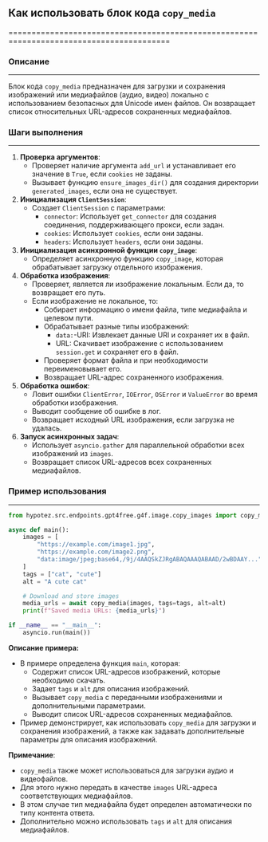 ## Как использовать блок кода `copy_media`

=========================================================================================

### Описание

-------------------------

Блок кода `copy_media` предназначен для загрузки и сохранения изображений или медиафайлов (аудио, видео) локально с использованием безопасных для Unicode имен файлов. 
Он возвращает список относительных URL-адресов сохраненных медиафайлов.


### Шаги выполнения

-------------------------

1. **Проверка аргументов**: 
    - Проверяет наличие аргумента `add_url` и устанавливает его значение в `True`, если `cookies` не заданы.
    - Вызывает функцию `ensure_images_dir()` для создания директории `generated_images`, если она не существует.
2. **Инициализация `ClientSession`**:
    - Создает `ClientSession` с параметрами:
        - `connector`: Использует `get_connector` для создания соединения, поддерживающего прокси, если задан.
        - `cookies`: Использует `cookies`, если они заданы.
        - `headers`: Использует `headers`, если они заданы.
3. **Инициализация асинхронной функции `copy_image`**:
    - Определяет асинхронную функцию `copy_image`, которая обрабатывает загрузку отдельного изображения.
4. **Обработка изображения**:
    - Проверяет, является ли изображение локальным. Если да, то возвращает его путь.
    - Если изображение не локальное, то:
        - Собирает информацию о имени файла, типе медиафайла и целевом пути.
        - Обрабатывает разные типы изображений:
            - `data:`-URI: Извлекает данные URI и сохраняет их в файл.
            - URL: Скачивает изображение с использованием `session.get` и сохраняет его в файл.
        - Проверяет формат файла и при необходимости переименовывает его.
        - Возвращает URL-адрес сохраненного изображения.
5. **Обработка ошибок**:
    - Ловит ошибки `ClientError`, `IOError`, `OSError` и `ValueError` во время обработки изображения.
    - Выводит сообщение об ошибке в лог.
    - Возвращает исходный URL изображения, если загрузка не удалась.
6. **Запуск асинхронных задач**:
    - Использует `asyncio.gather` для параллельной обработки всех изображений из `images`.
    - Возвращает список URL-адресов всех сохраненных медиафайлов.

### Пример использования

-------------------------

```python
from hypotez.src.endpoints.gpt4free.g4f.image.copy_images import copy_media

async def main():
    images = [
        "https://example.com/image1.jpg",
        "https://example.com/image2.png",
        "data:image/jpeg;base64,/9j/4AAQSkZJRgABAQAAAQABAAD/2wBDAAY...",  # Base64 encoded image
    ]
    tags = ["cat", "cute"]
    alt = "A cute cat"

    # Download and store images
    media_urls = await copy_media(images, tags=tags, alt=alt)
    print(f"Saved media URLs: {media_urls}")

if __name__ == "__main__":
    asyncio.run(main())
```

**Описание примера:**

- В примере определена функция `main`, которая:
    - Содержит список URL-адресов изображений, которые необходимо скачать.
    - Задает `tags` и `alt` для описания изображений.
    - Вызывает `copy_media` с переданными изображениями и дополнительными параметрами.
    - Выводит список URL-адресов сохраненных медиафайлов.
- Пример демонстрирует, как использовать `copy_media` для загрузки и сохранения изображений, а также как задавать дополнительные параметры для описания изображений.

**Примечание**: 

- `copy_media` также может использоваться для загрузки аудио и видеофайлов. 
- Для этого нужно передать в качестве `images` URL-адреса соответствующих медиафайлов.
- В этом случае тип медиафайла будет определен автоматически по типу контента ответа. 
- Дополнительно можно использовать `tags` и `alt` для описания медиафайлов.
